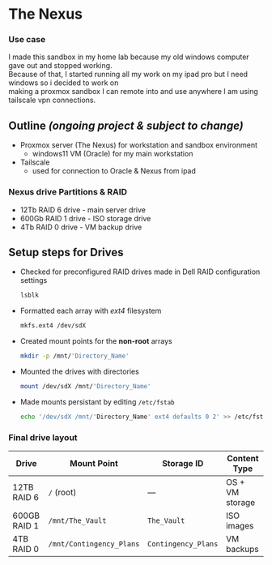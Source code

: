 # The Nexus

### Use case
I made this sandbox in my home lab because my old windows computer gave out and stopped working.\
Because of that, I started running all my work on my ipad pro but I need windows so i decided to work on\
making a proxmox sandbox I can remote into and use anywhere I am using tailscale vpn connections.

## Outline ***(ongoing project & subject to change)***
- Proxmox server (The Nexus) for workstation and sandbox environment
  - windows11 VM (Oracle) for my main workstation
- Tailscale
  - used for connection to Oracle & Nexus from ipad

### Nexus drive Partitions & RAID
- 12Tb RAID 6 drive - main server drive
- 600Gb RAID 1 drive - ISO storage drive
- 4Tb RAID 0 drive - VM backup drive
## Setup steps for Drives
- Checked for preconfigured RAID drives made in Dell RAID configuration settings
  ```bash
  lsblk
- Formatted each array with *ext4* filesystem
  ```bash
  mkfs.ext4 /dev/sdX
- Created mount points for the **non-root** arrays
  ```bash
  mkdir -p /mnt/'Directory_Name'
- Mounted the drives with directories
  ```bash
  mount /dev/sdX /mnt/'Directory_Name'
- Made mounts persistant by editing `/etc/fstab`
  ```bash
  echo '/dev/sdX /mnt/'Directory_Name' ext4 defaults 0 2' >> /etc/fstab
###  Final drive layout
| Drive         | Mount Point              | Storage ID          |  Content Type       |
|---------------|--------------------------|---------------------|---------------------|
| 12TB  RAID 6  | `/` (root)               | —                   | OS + VM storage     |
| 600GB RAID 1  | `/mnt/The_Vault`         | `The_Vault`         | ISO images          |
| 4TB   RAID 0  | `/mnt/Contingency_Plans` | `Contingency_Plans` | VM backups          |
